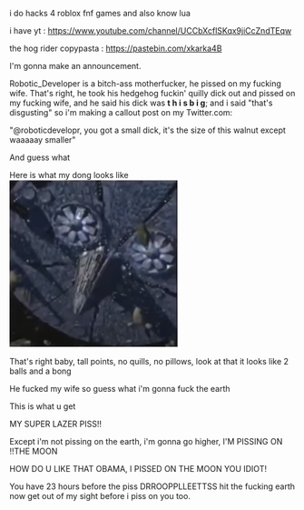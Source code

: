 i do hacks 4 roblox fnf games and also know lua

i have yt : https://www.youtube.com/channel/UCCbXcflSKqx9jiCcZndTEqw

the hog rider copypasta : https://pastebin.com/xkarka4B

I'm gonna make an announcement.

Robotic_Developer is a bitch-ass motherfucker, he pissed on my fucking wife. That's right, he took his hedgehog fuckin' quilly dick out and pissed on my fucking wife, and he said his dick was **t h i s     b i g**; and i said "that's disgusting" so i'm making a callout post on my Twitter.com:

"@roboticdevelopr, you got a small dick, it's the size of this walnut except waaaaay smaller"

And guess what

Here is what my dong looks like
![Here is what my dong looks like](https://github.com/Mati278/Mati278/blob/main/lmaaoooo.png)

That's right baby, tall points, no quills, no pillows, look at that it looks like 2 balls and a bong

He fucked my wife so guess what i'm gonna fuck the earth

This is what u get

MY SUPER LAZER PISS!!

‫
‫
‫
‫
Except i'm not pissing on the earth, i'm gonna go higher, I'M PISSING ON THE MOON!!

HOW DO U LIKE THAT OBAMA, I PISSED ON THE MOON YOU IDIOT!

You have 23 hours before the piss DRROOPPLLEETTSS hit the fucking earth now get out of my sight before i piss on you too.
